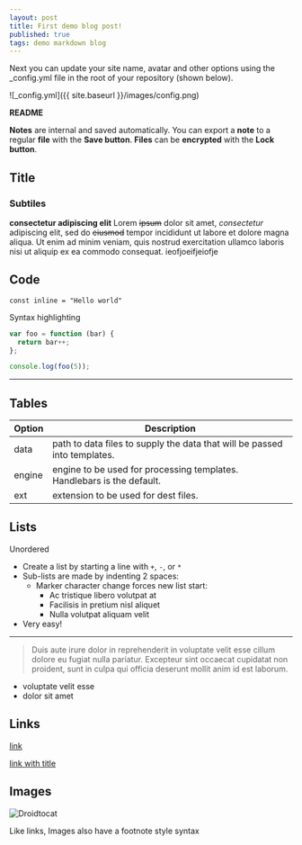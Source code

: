 ```yaml
---
layout: post
title: First demo blog post!
published: true
tags: demo markdown blog
---
```


Next you can update your site name, avatar and other options using the _config.yml file in the root of your repository (shown below).

![_config.yml]({{ site.baseurl }}/images/config.png)



**README**

**Notes** are internal and saved automatically.
You can export a **note** to a regular **file** with the **Save button**.
**Files** can be **encrypted** with the **Lock button**.



## Title
### Subtiles

**consectetur adipiscing elit**
Lorem ~~ipsum~~ dolor sit amet, *consectetur* adipiscing elit, sed do ~~eiusmod~~ tempor incididunt ut labore et dolore magna aliqua. Ut enim ad minim veniam, quis nostrud exercitation ullamco laboris nisi ut aliquip ex ea commodo consequat. ieofjoeifjeiofje


## Code
`const inline = "Hello world"`

Syntax highlighting

```javascript
var foo = function (bar) {
  return bar++;
};

console.log(foo(5));
```

---
## Tables

| Option | Description |
| ------ | ----------- |
| data   | path to data files to supply the data that will be passed into templates. |
| engine | engine to be used for processing templates. Handlebars is the default. |
| ext    | extension to be used for dest files. |
## Lists

Unordered

+ Create a list by starting a line with `+`, `-`, or `*`
+ Sub-lists are made by indenting 2 spaces:
  - Marker character change forces new list start:
    * Ac tristique libero volutpat at
    + Facilisis in pretium nisl aliquet
    - Nulla volutpat aliquam velit
+ Very easy!

---

> Duis aute irure dolor in reprehenderit in voluptate velit esse cillum dolore eu fugiat nulla pariatur. Excepteur sint occaecat cupidatat non proident, sunt in culpa qui officia deserunt mollit anim id est laborum.

* voluptate velit esse
* dolor sit amet 



## Links

[link](https://znote.lagrede.fr)

[link with title](https://znote.lagrede.fr "title text!")



## Images

![Droidtocat](https://octodex.github.com/images/droidtocat.png "The Droidtocat")

Like links, Images also have a footnote style syntax




